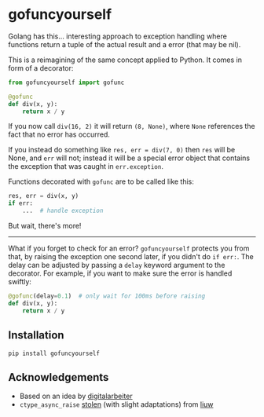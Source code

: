 # gofuncyourself

Golang has this... interesting approach to exception handling where functions return a tuple of the actual result and a error (that may be nil).

This is a reimagining of the same concept applied to Python. It comes in form of a decorator:


```python
from gofuncyourself import gofunc

@gofunc
def div(x, y):
    return x / y
```

If you now call `div(16, 2)` it will return `(8, None)`, where `None`
references the fact that no error has occurred.

If you instead do something like `res, err = div(7, 0)` then `res` will be
None, and `err` will not; instead it will be a special error object that
contains the exception that was caught in `err.exception`.

Functions decorated with `gofunc` are to be called like this:

```python
res, err = div(x, y)
if err:
    ...  # handle exception
```

But wait, there's more!

----

What if you forget to check for an error? `gofuncyourself` protects you from
that, by raising the exception one second later, if you didn't do `if err:`.
The delay can be adjusted by passing a `delay` keyword argument to the decorator. For example, if you want to make sure the error is handled swiftly:

```python
@gofunc(delay=0.1)  # only wait for 100ms before raising
def div(x, y):
    return x / y
```


## Installation

    pip install gofuncyourself

## Acknowledgements

- Based on an idea by [digitalarbeiter](https://github.com/digitalarbeiter)
- `ctype_async_raise` [stolen](https://gist.github.com/liuw/2407154) (with slight adaptations) from [liuw](https://github.com/liuw)
